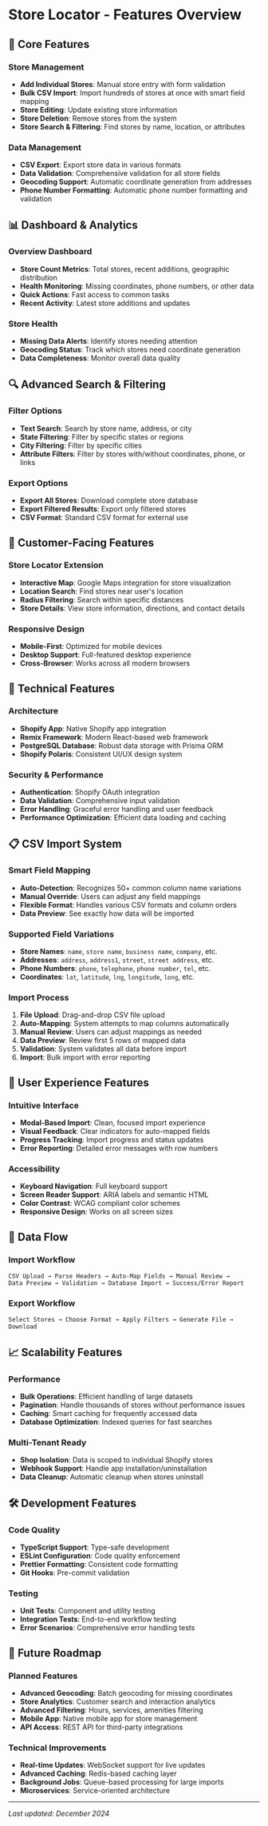 # Store Locator - Features Overview

## 🏪 Core Features

### Store Management
- **Add Individual Stores**: Manual store entry with form validation
- **Bulk CSV Import**: Import hundreds of stores at once with smart field mapping
- **Store Editing**: Update existing store information
- **Store Deletion**: Remove stores from the system
- **Store Search & Filtering**: Find stores by name, location, or attributes

### Data Management
- **CSV Export**: Export store data in various formats
- **Data Validation**: Comprehensive validation for all store fields
- **Geocoding Support**: Automatic coordinate generation from addresses
- **Phone Number Formatting**: Automatic phone number formatting and validation

## 📊 Dashboard & Analytics

### Overview Dashboard
- **Store Count Metrics**: Total stores, recent additions, geographic distribution
- **Health Monitoring**: Missing coordinates, phone numbers, or other data
- **Quick Actions**: Fast access to common tasks
- **Recent Activity**: Latest store additions and updates

### Store Health
- **Missing Data Alerts**: Identify stores needing attention
- **Geocoding Status**: Track which stores need coordinate generation
- **Data Completeness**: Monitor overall data quality

## 🔍 Advanced Search & Filtering

### Filter Options
- **Text Search**: Search by store name, address, or city
- **State Filtering**: Filter by specific states or regions
- **City Filtering**: Filter by specific cities
- **Attribute Filters**: Filter by stores with/without coordinates, phone, or links

### Export Options
- **Export All Stores**: Download complete store database
- **Export Filtered Results**: Export only filtered stores
- **CSV Format**: Standard CSV format for external use

## 📱 Customer-Facing Features

### Store Locator Extension
- **Interactive Map**: Google Maps integration for store visualization
- **Location Search**: Find stores near user's location
- **Radius Filtering**: Search within specific distances
- **Store Details**: View store information, directions, and contact details

### Responsive Design
- **Mobile-First**: Optimized for mobile devices
- **Desktop Support**: Full-featured desktop experience
- **Cross-Browser**: Works across all modern browsers

## 🔧 Technical Features

### Architecture
- **Shopify App**: Native Shopify app integration
- **Remix Framework**: Modern React-based web framework
- **PostgreSQL Database**: Robust data storage with Prisma ORM
- **Shopify Polaris**: Consistent UI/UX design system

### Security & Performance
- **Authentication**: Shopify OAuth integration
- **Data Validation**: Comprehensive input validation
- **Error Handling**: Graceful error handling and user feedback
- **Performance Optimization**: Efficient data loading and caching

## 📋 CSV Import System

### Smart Field Mapping
- **Auto-Detection**: Recognizes 50+ common column name variations
- **Manual Override**: Users can adjust any field mappings
- **Flexible Format**: Handles various CSV formats and column orders
- **Data Preview**: See exactly how data will be imported

### Supported Field Variations
- **Store Names**: `name`, `store name`, `business name`, `company`, etc.
- **Addresses**: `address`, `address1`, `street`, `street address`, etc.
- **Phone Numbers**: `phone`, `telephone`, `phone number`, `tel`, etc.
- **Coordinates**: `lat`, `latitude`, `lng`, `longitude`, `long`, etc.

### Import Process
1. **File Upload**: Drag-and-drop CSV file upload
2. **Auto-Mapping**: System attempts to map columns automatically
3. **Manual Review**: Users can adjust mappings as needed
4. **Data Preview**: Review first 5 rows of mapped data
5. **Validation**: System validates all data before import
6. **Import**: Bulk import with error reporting

## 🎯 User Experience Features

### Intuitive Interface
- **Modal-Based Import**: Clean, focused import experience
- **Visual Feedback**: Clear indicators for auto-mapped fields
- **Progress Tracking**: Import progress and status updates
- **Error Reporting**: Detailed error messages with row numbers

### Accessibility
- **Keyboard Navigation**: Full keyboard support
- **Screen Reader Support**: ARIA labels and semantic HTML
- **Color Contrast**: WCAG compliant color schemes
- **Responsive Design**: Works on all screen sizes

## 🔄 Data Flow

### Import Workflow
```
CSV Upload → Parse Headers → Auto-Map Fields → Manual Review → 
Data Preview → Validation → Database Import → Success/Error Report
```

### Export Workflow
```
Select Stores → Choose Format → Apply Filters → Generate File → Download
```

## 📈 Scalability Features

### Performance
- **Bulk Operations**: Efficient handling of large datasets
- **Pagination**: Handle thousands of stores without performance issues
- **Caching**: Smart caching for frequently accessed data
- **Database Optimization**: Indexed queries for fast searches

### Multi-Tenant Ready
- **Shop Isolation**: Data is scoped to individual Shopify stores
- **Webhook Support**: Handle app installation/uninstallation
- **Data Cleanup**: Automatic cleanup when stores uninstall

## 🛠️ Development Features

### Code Quality
- **TypeScript Support**: Type-safe development
- **ESLint Configuration**: Code quality enforcement
- **Prettier Formatting**: Consistent code formatting
- **Git Hooks**: Pre-commit validation

### Testing
- **Unit Tests**: Component and utility testing
- **Integration Tests**: End-to-end workflow testing
- **Error Scenarios**: Comprehensive error handling tests

## 🚀 Future Roadmap

### Planned Features
- **Advanced Geocoding**: Batch geocoding for missing coordinates
- **Store Analytics**: Customer search and interaction analytics
- **Advanced Filtering**: Hours, services, amenities filtering
- **Mobile App**: Native mobile app for store management
- **API Access**: REST API for third-party integrations

### Technical Improvements
- **Real-time Updates**: WebSocket support for live updates
- **Advanced Caching**: Redis-based caching layer
- **Background Jobs**: Queue-based processing for large imports
- **Microservices**: Service-oriented architecture

---

*Last updated: December 2024* 